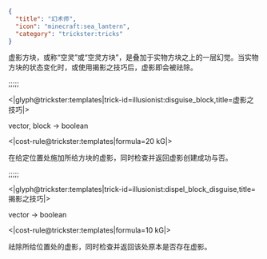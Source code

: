 ```json
{
  "title": "幻术师",
  "icon": "minecraft:sea_lantern",
  "category": "trickster:tricks"
}
```

虚影方块，或称“空灵”或“空灵方块”，是叠加于实物方块之上的一层幻觉。当实物方块的状态变化时，或使用揭影之技巧后，虚影即会被祛除。

;;;;;

<|glyph@trickster:templates|trick-id=illusionist:disguise_block,title=虚影之技巧|>

vector, block -> boolean

<|cost-rule@trickster:templates|formula=20 kG|>

在给定位置处施加所给方块的虚影，同时检查并返回虚影创建成功与否。

;;;;;

<|glyph@trickster:templates|trick-id=illusionist:dispel_block_disguise,title=揭影之技巧|>

vector -> boolean

<|cost-rule@trickster:templates|formula=10 kG|>

祛除所给位置处的虚影，同时检查并返回该处原本是否存在虚影。
